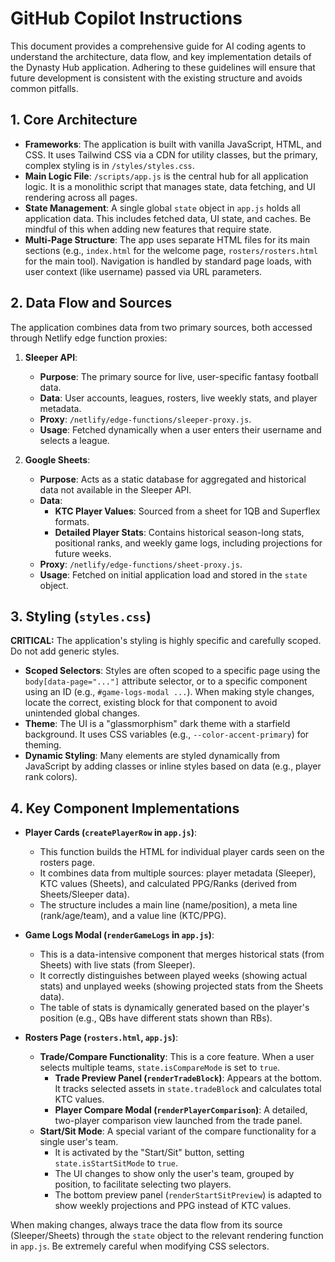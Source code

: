# GitHub Copilot Instructions

This document provides a comprehensive guide for AI coding agents to understand the architecture, data flow, and key implementation details of the Dynasty Hub application. Adhering to these guidelines will ensure that future development is consistent with the existing structure and avoids common pitfalls.

## 1. Core Architecture

- **Frameworks**: The application is built with vanilla JavaScript, HTML, and CSS. It uses Tailwind CSS via a CDN for utility classes, but the primary, complex styling is in `/styles/styles.css`.
- **Main Logic File**: `/scripts/app.js` is the central hub for all application logic. It is a monolithic script that manages state, data fetching, and UI rendering across all pages.
- **State Management**: A single global `state` object in `app.js` holds all application data. This includes fetched data, UI state, and caches. Be mindful of this when adding new features that require state.
- **Multi-Page Structure**: The app uses separate HTML files for its main sections (e.g., `index.html` for the welcome page, `rosters/rosters.html` for the main tool). Navigation is handled by standard page loads, with user context (like username) passed via URL parameters.

## 2. Data Flow and Sources

The application combines data from two primary sources, both accessed through Netlify edge function proxies:

1.  **Sleeper API**:
    -   **Purpose**: The primary source for live, user-specific fantasy football data.
    -   **Data**: User accounts, leagues, rosters, live weekly stats, and player metadata.
    -   **Proxy**: `/netlify/edge-functions/sleeper-proxy.js`.
    -   **Usage**: Fetched dynamically when a user enters their username and selects a league.

2.  **Google Sheets**:
    -   **Purpose**: Acts as a static database for aggregated and historical data not available in the Sleeper API.
    -   **Data**:
        -   **KTC Player Values**: Sourced from a sheet for 1QB and Superflex formats.
        -   **Detailed Player Stats**: Contains historical season-long stats, positional ranks, and weekly game logs, including projections for future weeks.
    -   **Proxy**: `/netlify/edge-functions/sheet-proxy.js`.
    -   **Usage**: Fetched on initial application load and stored in the `state` object.

## 3. Styling (`styles.css`)

**CRITICAL:** The application's styling is highly specific and carefully scoped. Do not add generic styles.

-   **Scoped Selectors**: Styles are often scoped to a specific page using the `body[data-page="..."]` attribute selector, or to a specific component using an ID (e.g., `#game-logs-modal ...`). When making style changes, locate the correct, existing block for that component to avoid unintended global changes.
-   **Theme**: The UI is a "glassmorphism" dark theme with a starfield background. It uses CSS variables (e.g., `--color-accent-primary`) for theming.
-   **Dynamic Styling**: Many elements are styled dynamically from JavaScript by adding classes or inline styles based on data (e.g., player rank colors).

## 4. Key Component Implementations

-   **Player Cards (`createPlayerRow` in `app.js`)**:
    -   This function builds the HTML for individual player cards seen on the rosters page.
    -   It combines data from multiple sources: player metadata (Sleeper), KTC values (Sheets), and calculated PPG/Ranks (derived from Sheets/Sleeper data).
    -   The structure includes a main line (name/position), a meta line (rank/age/team), and a value line (KTC/PPG).

-   **Game Logs Modal (`renderGameLogs` in `app.js`)**:
    -   This is a data-intensive component that merges historical stats (from Sheets) with live stats (from Sleeper).
    -   It correctly distinguishes between played weeks (showing actual stats) and unplayed weeks (showing projected stats from the Sheets data).
    -   The table of stats is dynamically generated based on the player's position (e.g., QBs have different stats shown than RBs).

-   **Rosters Page (`rosters.html`, `app.js`)**:
    -   **Trade/Compare Functionality**: This is a core feature. When a user selects multiple teams, `state.isCompareMode` is set to `true`.
        -   **Trade Preview Panel (`renderTradeBlock`)**: Appears at the bottom. It tracks selected assets in `state.tradeBlock` and calculates total KTC values.
        -   **Player Compare Modal (`renderPlayerComparison`)**: A detailed, two-player comparison view launched from the trade panel.
    -   **Start/Sit Mode**: A special variant of the compare functionality for a single user's team.
        -   It is activated by the "Start/Sit" button, setting `state.isStartSitMode` to `true`.
        -   The UI changes to show only the user's team, grouped by position, to facilitate selecting two players.
        -   The bottom preview panel (`renderStartSitPreview`) is adapted to show weekly projections and PPG instead of KTC values.

When making changes, always trace the data flow from its source (Sleeper/Sheets) through the `state` object to the relevant rendering function in `app.js`. Be extremely careful when modifying CSS selectors.
